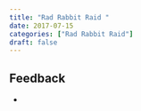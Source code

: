 ```yaml
---
title: "Rad Rabbit Raid "
date: 2017-07-15
categories: ["Rad Rabbit Raid"]
draft: false
---
```


## Feedback
* 
